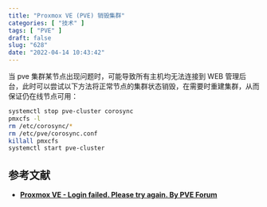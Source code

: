 ```yaml
---
title: "Proxmox VE (PVE) 销毁集群"
categories: [ "技术" ]
tags: [ "PVE" ]
draft: false
slug: "628"
date: "2022-04-14 10:43:42"
---
```


当 pve 集群某节点出现问题时，可能导致所有主机均无法连接到 WEB 管理后台，此时可以尝试以下方法将正常节点的集群状态销毁，在需要时重建集群，从而保证仍在线节点可用：

```bash
systemctl stop pve-cluster corosync
pmxcfs -l
rm /etc/corosync/*
rm /etc/pve/corosync.conf
killall pmxcfs
systemctl start pve-cluster
```

## 参考文献

- **[Proxmox VE - Login failed. Please try again. By PVE Forum](https://forum.proxmox.com/threads/proxmox-ve-login-failed-please-try-again.55488/post-437733)**